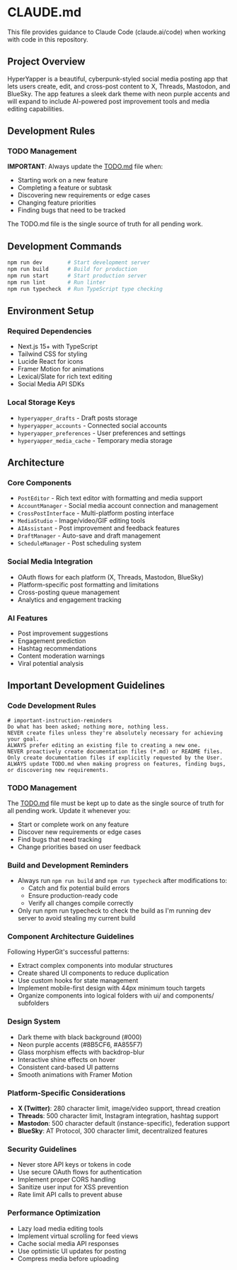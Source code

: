 # CLAUDE.md

This file provides guidance to Claude Code (claude.ai/code) when working with code in this repository.

## Project Overview
HyperYapper is a beautiful, cyberpunk-styled social media posting app that lets users create, edit, and cross-post content to X, Threads, Mastodon, and BlueSky. The app features a sleek dark theme with neon purple accents and will expand to include AI-powered post improvement tools and media editing capabilities.

## Development Rules

### TODO Management
**IMPORTANT**: Always update the [TODO.md](./TODO.md) file when:
- Starting work on a new feature
- Completing a feature or subtask
- Discovering new requirements or edge cases
- Changing feature priorities
- Finding bugs that need to be tracked

The TODO.md file is the single source of truth for all pending work.

## Development Commands
```bash
npm run dev        # Start development server
npm run build      # Build for production
npm run start      # Start production server
npm run lint       # Run linter
npm run typecheck  # Run TypeScript type checking
```

## Environment Setup

### Required Dependencies
- Next.js 15+ with TypeScript
- Tailwind CSS for styling  
- Lucide React for icons
- Framer Motion for animations
- Lexical/Slate for rich text editing
- Social Media API SDKs

### Local Storage Keys
- `hyperyapper_drafts` - Draft posts storage
- `hyperyapper_accounts` - Connected social accounts
- `hyperyapper_preferences` - User preferences and settings
- `hyperyapper_media_cache` - Temporary media storage

## Architecture

### Core Components
- `PostEditor` - Rich text editor with formatting and media support
- `AccountManager` - Social media account connection and management
- `CrossPostInterface` - Multi-platform posting interface
- `MediaStudio` - Image/video/GIF editing tools
- `AIAssistant` - Post improvement and feedback features
- `DraftManager` - Auto-save and draft management
- `ScheduleManager` - Post scheduling system

### Social Media Integration
- OAuth flows for each platform (X, Threads, Mastodon, BlueSky)
- Platform-specific post formatting and limitations
- Cross-posting queue management
- Analytics and engagement tracking

### AI Features
- Post improvement suggestions
- Engagement prediction
- Hashtag recommendations
- Content moderation warnings
- Viral potential analysis

## Important Development Guidelines

### Code Development Rules
```
# important-instruction-reminders
Do what has been asked; nothing more, nothing less.
NEVER create files unless they're absolutely necessary for achieving your goal.
ALWAYS prefer editing an existing file to creating a new one.
NEVER proactively create documentation files (*.md) or README files. Only create documentation files if explicitly requested by the User.
ALWAYS update TODO.md when making progress on features, finding bugs, or discovering new requirements.
```

### TODO Management
The [TODO.md](./TODO.md) file must be kept up to date as the single source of truth for all pending work. Update it whenever you:
- Start or complete work on any feature
- Discover new requirements or edge cases
- Find bugs that need tracking
- Change priorities based on user feedback

### Build and Development Reminders
- Always run `npm run build` and `npm run typecheck` after modifications to:
  - Catch and fix potential build errors
  - Ensure production-ready code
  - Verify all changes compile correctly
- Only run npm run typecheck to check the build as I'm running dev server to avoid stealing my current build

### Component Architecture Guidelines
Following HyperGit's successful patterns:
- Extract complex components into modular structures
- Create shared UI components to reduce duplication
- Use custom hooks for state management
- Implement mobile-first design with 44px minimum touch targets
- Organize components into logical folders with ui/ and components/ subfolders

### Design System
- Dark theme with black background (#000)
- Neon purple accents (#8B5CF6, #A855F7)
- Glass morphism effects with backdrop-blur
- Interactive shine effects on hover
- Consistent card-based UI patterns
- Smooth animations with Framer Motion

### Platform-Specific Considerations
- **X (Twitter)**: 280 character limit, image/video support, thread creation
- **Threads**: 500 character limit, Instagram integration, hashtag support
- **Mastodon**: 500 character default (instance-specific), federation support
- **BlueSky**: AT Protocol, 300 character limit, decentralized features

### Security Guidelines
- Never store API keys or tokens in code
- Use secure OAuth flows for authentication
- Implement proper CORS handling
- Sanitize user input for XSS prevention
- Rate limit API calls to prevent abuse

### Performance Optimization
- Lazy load media editing tools
- Implement virtual scrolling for feed views
- Cache social media API responses
- Use optimistic UI updates for posting
- Compress media before uploading